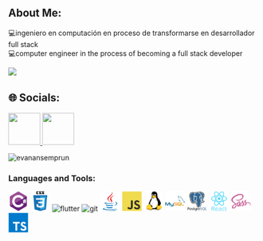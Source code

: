 ##  About Me:
💻ingeniero en computación en proceso de transformarse en desarrollador full stack  
💻computer engineer in the process of becoming a full stack developer 

[![](https://visitcount.itsvg.in/api?id=EvananSemprun&label=Profile%20Views&icon=9&pretty=false)](https://visitcount.itsvg.in)
## 🌐 Socials:
<p >
  <a href="https://instagram.com/evanan_s22">
    <img style="width: 64px; height: 64px; margin-right: 0px; margin-bottom: 0px;" src="https://cliply.co/wp-content/uploads/2019/07/371907300_INSTAGRAM_ICON_TRANSPARENT_400.gif" />
  </a>
   <a href="#">
    <img style="width: 64px; height: 64px; margin-right: 0px; margin-bottom: 0px;" src="https://cliply.co/wp-content/uploads/2021/08/372108630_DISCORD_LOGO_400.gif" />
  </a>
</p>


<p align="left"> <img src="https://komarev.com/ghpvc/?username=evanansemprun&label=Profile%20views&color=0e75b6&style=flat" alt="evanansemprun" /> </p>


<h3 align="left">Languages and Tools:</h3>
<p align="left">
    <img src="https://raw.githubusercontent.com/devicons/devicon/master/icons/csharp/csharp-original.svg" alt="csharp" width="40" height="40"/>
    <img src="https://raw.githubusercontent.com/devicons/devicon/master/icons/css3/css3-original-wordmark.svg" alt="css3" width="40" height="40"/>
    <img src="https://www.vectorlogo.zone/logos/flutterio/flutterio-icon.svg" alt="flutter" width="40" height="40"/>
    <img src="https://www.vectorlogo.zone/logos/git-scm/git-scm-icon.svg" alt="git" width="40" height="40"/>
    <img src="https://raw.githubusercontent.com/devicons/devicon/master/icons/java/java-original.svg" alt="java" width="40" height="40"/>
    <img src="https://raw.githubusercontent.com/devicons/devicon/master/icons/javascript/javascript-original.svg" alt="javascript" width="40" height="40"/>
    <img src="https://raw.githubusercontent.com/devicons/devicon/master/icons/linux/linux-original.svg" alt="linux" width="40" height="40"/>
    <img src="https://raw.githubusercontent.com/devicons/devicon/master/icons/mysql/mysql-original-wordmark.svg" alt="mysql" width="40" height="40"/>
    <img src="https://raw.githubusercontent.com/devicons/devicon/master/icons/postgresql/postgresql-original-wordmark.svg" alt="postgresql" width="40" height="40"/>
    <img src="https://raw.githubusercontent.com/devicons/devicon/master/icons/react/react-original-wordmark.svg" alt="react" width="40" height="40"/>
    <img src="https://raw.githubusercontent.com/devicons/devicon/master/icons/sass/sass-original.svg" alt="sass" width="40" height="40"/>
    <img src="https://raw.githubusercontent.com/devicons/devicon/master/icons/typescript/typescript-original.svg" alt="typescript" width="40" height="40"/>
</p>
